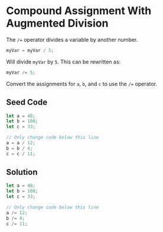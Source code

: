 # Compound Assignment With Augmented Division

The `/=` operator divides a variable by another number.

```javascript
myVar = myVar / 5;
```

Will divide `myVar` by `5`. This can be rewritten as:

```javascript
myVar /= 5;
```

Convert the assignments for `a`, `b`, and `c` to use the `/=` operator.

## Seed Code

```javascript
let a = 48;
let b = 108;
let c = 33;

// Only change code below this line
a = a / 12;
b = b / 4;
c = c / 11;
```

## Solution

```javascript
let a = 48;
let b = 108;
let c = 33;

// Only change code below this line
a /= 12;
b /= 4;
c /= 11;
```
